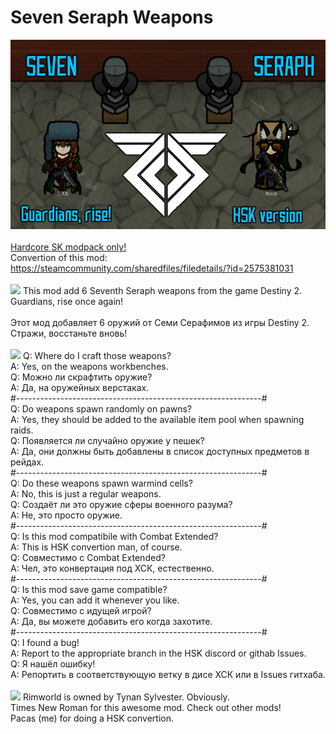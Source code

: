 # Seven Seraph Weapons
![Preview](/__PREVIEW__/SSW.png?raw=true "Preview")<br><br>
[Hardcore SK modpack only!](https://github.com/skyarkhangel/Hardcore-SK/tree/development)
<br>
Convertion of this mod:<br>
https://steamcommunity.com/sharedfiles/filedetails/?id=2575381031
<br><br>
<img src="https://i.imgur.com/svEwA2k.png">
This mod add 6 Seventh Seraph weapons from the game Destiny 2. Guardians, rise once again!<br>
<br>
Этот мод добавляет 6 оружий от Семи Серафимов из игры Destiny 2. Стражи, восстаньте вновь!<br>
<br>
<img src="https://i.imgur.com/5KVUmeE.png">
Q: Where do I craft those weapons?<br>
A: Yes, on the weapons workbenches.<br>
Q: Можно ли скрафтить оружие?<br>
A: Да, на оружейных верстаках.<br>
#-------------------------------------------------------------#<br>
Q: Do weapons spawn randomly on pawns?<br>
A: Yes, they should be added to the available item pool when spawning raids.<br>
Q: Появляется ли случайно оружие у пешек?<br>
A: Да, они должны быть добавлены в список доступных предметов в рейдах.<br>
#-------------------------------------------------------------#<br>
Q: Do these weapons spawn warmind cells?<br>
A: No, this is just a regular weapons.<br>
Q: Создаёт ли это оружие сферы военного разума?<br>
A: Не, это просто оружие.<br>
#-------------------------------------------------------------#<br>
Q: Is this mod compatibile with Combat Extended?<br>
A: This is HSK convertion man, of course.<br>
Q: Совместимо с Combat Extended?<br>
A: Чел, это конвертация под ХСК, естественно.<br>
#-------------------------------------------------------------#<br>
Q: Is this mod save game compatible?<br>
A: Yes, you can add it whenever you like.<br>
Q: Совместимо с идущей игрой?<br>
A: Да, вы можете добавить его когда захотите.<br>
#-------------------------------------------------------------#<br>
Q: I found a bug!<br>
A: Report to the appropriate branch in the HSK discord or githab Issues.<br>
Q: Я нашёл ошибку!<br>
A: Репортить в соответствующую ветку в дисе ХСК или в Issues гитхаба.<br>
<br>
<img src="https://i.imgur.com/fdngbbh.png">
Rimworld is owned by Tynan Sylvester. Obviously.<br>
Times New Roman for this awesome mod. Check out other mods!<br>
Pacas (me) for doing a HSK convertion.<br>
